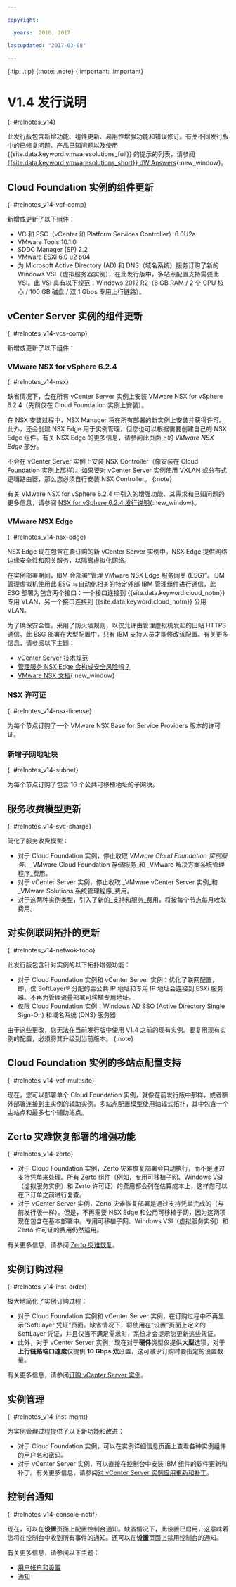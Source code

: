 ```yaml
---

copyright:

  years:  2016, 2017

lastupdated: "2017-03-08"

---
```


{:tip: .tip}
{:note: .note}
{:important: .important}

# V1.4 发行说明
{: #relnotes_v14}

此发行版包含新增功能、组件更新、易用性增强功能和错误修订。有关不同发行版中的已修复问题、产品已知问题以及使用 {{site.data.keyword.vmwaresolutions_full}} 的提示的列表，请参阅 [{{site.data.keyword.vmwaresolutions_short}} dW Answers](https://developer.ibm.com/answers/topics/cloudvmw/){:new_window}。

## Cloud Foundation 实例的组件更新
{: #relnotes_v14-vcf-comp}

新增或更新了以下组件：

* VC 和 PSC（vCenter 和 Platform Services Controller）6.0U2a
* VMware Tools 10.1.0
* SDDC Manager (SP) 2.2
* VMware ESXi 6.0 u2 p04
* 为 Microsoft Active Directory (AD) 和 DNS（域名系统）服务订购了新的 Windows VSI（虚拟服务器实例），在此发行版中，多站点配置支持需要此 VSI。此 VSI 具有以下规范：Windows 2012 R2（8 GB RAM / 2 个 CPU 核心 / 100 GB 磁盘 / 双 1 Gbps 专用上行链路）。

## vCenter Server 实例的组件更新
{: #relnotes_v14-vcs-comp}

新增或更新了以下组件：

### VMware NSX for vSphere 6.2.4
{: #relnotes_v14-nsx}

缺省情况下，会在所有 vCenter Server 实例上安装 VMware NSX for vSphere 6.2.4（先前仅在 Cloud Foundation 实例上安装）。

在 NSX 安装过程中，NSX Manager 将在所有部署的新实例上安装并获得许可。此外，还会创建 NSX Edge 用于实例管理，但您也可以根据需要创建自己的 NSX Edge 组件。有关 NSX Edge 的更多信息，请参阅此页面上的 _VMware NSX Edge_ 部分。

不会在 vCenter Server 实例上安装 NSX Controller（像安装在 Cloud Foundation 实例上那样）。如果要对 vCenter Server 实例使用 VXLAN 或分布式逻辑路由器，那么您必须自行安装 NSX Controller。
{:note}

有关 VMware NSX for vSphere 6.2.4 中引入的增强功能、其需求和已知问题的更多信息，请参阅 [NSX for vSphere 6.2.4 发行说明](http://pubs.vmware.com/Release_Notes/en/nsx/6.2.4/releasenotes_nsx_vsphere_624.html){:new_window}。

### VMware NSX Edge
{: #relnotes_v14-nsx-edge}

NSX Edge 现在包含在要订购的新 vCenter Server 实例中。NSX Edge 提供网络边缘安全性和网关服务，以隔离虚拟化网络。

在实例部署期间，IBM 会部署“管理 VMware NSX Edge 服务网关 (ESG)”。IBM 管理虚拟机使用此 ESG 与自动化相关的特定外部 IBM 管理组件进行通信。此 ESG 部署为包含两个接口：一个接口连接到 {{site.data.keyword.cloud_notm}} 专用 VLAN，另一个接口连接到 {{site.data.keyword.cloud_notm}} 公用 VLAN。

为了确保安全性，采用了防火墙规则，以仅允许由管理虚拟机发起的出站 HTTPS 通信。此 ESG 部署在大型配置中，只有 IBM 支持人员才能修改该配置。有关更多信息，请参阅以下主题：

* [vCenter Server 技术规范](/docs/services/vmwaresolutions/vcenter?topic=vmware-solutions-vc_vcenterserveroverview#specs)
* [管理服务 NSX Edge 会构成安全风险吗？](/docs/services/vmwaresolutions/vmonic?topic=vmware-solutions-faq#does-the-management-services-nsx-edge-pose-a-security-risk-)
* [VMware NSX 文档](https://pubs.vmware.com/NSX-6/index.jsp?topic=%2Fcom.vmware.nsx.admin.doc%2FGUID-3F96DECE-33FB-43EE-88D7-124A730830A4.html){:new_window}

### NSX 许可证
{: #relnotes_v14-nsx-license}

为每个节点订购了一个 VMware NSX Base for Service Providers 版本的许可证。

### 新增子网地址块
{: #relnotes_v14-subnet}

为每个节点订购了包含 16 个公共可移植地址的子网块。

## 服务收费模型更新
{: #relnotes_v14-svc-charge}

简化了服务收费模型：

* 对于 Cloud Foundation 实例，停止收取 _VMware Cloud Foundation 实例服务_、_VMware Cloud Foundation 存储服务_和 _VMware 解决方案系统管理程序_费用。
* 对于 vCenter Server 实例，停止收取 _VMware vCenter Server 实例_和 _VMware Solutions 系统管理程序_费用。
* 对于这两种实例类型，引入了新的_支持和服务_费用，将按每个节点每月收取费用。

## 对实例联网拓扑的更新
{: #relnotes_v14-netwok-topo}

此发行版包含针对实例的以下拓扑增强功能：

* 对于 Cloud Foundation 实例和 vCenter Server 实例：优化了联网配置，即，仅 SoftLayer® 分配的主公共 IP 地址和专用 IP 地址会连接到 ESXi 服务器。不再为管理流量部署可移植专用地址。
* 仅限 Cloud Foundation 实例：Windows AD SSO (Active Directory Single Sign-On) 和域名系统 (DNS) 服务器

由于这些更改，您无法在当前发行版中使用 V1.4 之前的现有实例。要复用现有实例的配置，必须将其升级到当前版本。
{:note}

## Cloud Foundation 实例的多站点配置支持
{: #relnotes_v14-vcf-multisite}

现在，您可以部署单个 Cloud Foundation 实例，就像在前发行版中那样，或者额外部署连接到主实例的辅助实例。多站点配置模型使用轴辐式拓扑，其中包含一个主站点和最多七个辅助站点。

## Zerto 灾难恢复部署的增强功能
{: #relnotes_v14-zerto}

* 对于 Cloud Foundation 实例，Zerto 灾难恢复部署会自动执行，而不是通过支持凭单来处理。所有 Zerto 组件（例如，专用可移植子网、Windows VSI（虚拟服务实例）和 Zerto 许可证）的费用都会列在估算成本上，这样您可以在下订单之前进行复查。
* 对于 vCenter Server 实例，Zerto 灾难恢复部署是通过支持凭单完成的（与前发行版一样）。但是，不再需要 NSX Edge 和公用可移植子网，因为这两项现在包含在基本部署中。专用可移植子网、Windows VSI（虚拟服务实例）和 Zerto 许可证的费用仍然适用。

有关更多信息，请参阅 [Zerto 灾难恢复](/docs/services/vmwaresolutions/services?topic=vmware-solutions-addingzertodr)。

## 实例订购过程
{: #relnotes_v14-inst-order}

极大地简化了实例订购过程：

* 对于 Cloud Foundation 实例和 vCenter Server 实例，在订购过程中不再显示“SoftLayer 凭证”页面。缺省情况下，将使用在“设置”页面上定义的 SoftLayer 凭证，并且仅当不满足需求时，系统才会提示您更新这些凭证。
* 此外，对于 vCenter Server 实例，现在对于**硬件**类型仅提供**大型**选项，对于**上行链路端口速度**仅提供 **10 Gbps 双**设置，这可减少订购时要指定的设置数量。

有关更多信息，请参阅[订购 vCenter Server 实例](/docs/services/vmwaresolutions/vcenter?topic=vmware-solutions-vc_orderinginstance)。

## 实例管理
{: #relnotes_v14-inst-mgmt}

为实例管理过程提供了以下新功能和改进：

* 对于 Cloud Foundation 实例，可以在实例详细信息页面上查看各种实例组件的用户名和密码。
* 对于 vCenter Server 实例，可以直接在控制台中安装 IBM 组件的软件更新和补丁。有关更多信息，请参阅[对 vCenter Server 实例应用更新和补丁](/docs/services/vmwaresolutions/vcenter?topic=vmware-solutions-vc_applyingupdates)。

## 控制台通知
{: #relnotes_v14-console-notif}

现在，可以在**设置**页面上配置控制台通知。缺省情况下，此设置已启用，这意味着您将在控制台中收到所有事件的通知。还可以在**设置**页面上禁用控制台的通知。

有关更多信息，请参阅以下主题：

* [用户帐户和设置](/docs/services/vmwaresolutions/vmonic?topic=vmware-solutions-useraccount)
* [通知](/docs/services/vmwaresolutions/vmonic?topic=vmware-solutions-notifications)
